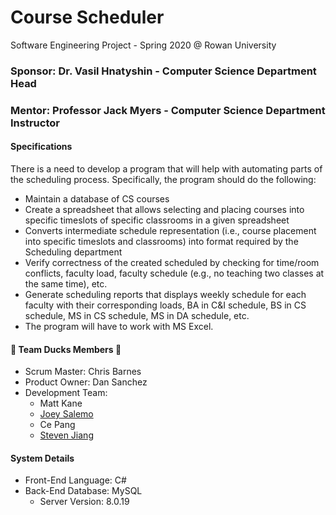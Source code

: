 # Course Scheduler
Software Engineering Project - Spring 2020 @ Rowan University
### Sponsor: Dr. Vasil Hnatyshin - Computer Science Department Head
### Mentor: Professor Jack Myers - Computer Science Department Instructor

#### Specifications
There is a need to develop a program that will help with automating parts of the scheduling
process. Specifically, the program should do the following:
- Maintain a database of CS courses
- Create a spreadsheet that allows selecting and placing courses into specific timeslots of specific classrooms in a given spreadsheet
- Converts intermediate schedule representation (i.e., course placement into specific timeslots and classrooms) into format required by the Scheduling department
- Verify correctness of the created scheduled by checking for time/room conflicts, faculty load, faculty schedule (e.g., no teaching two classes at the same time), etc.
- Generate scheduling reports that displays weekly schedule for each faculty with their corresponding loads, BA in C&I schedule, BS in CS schedule, MS in CS schedule, MS in DA schedule, etc.
- The program will have to work with MS Excel.

#### :duck: Team Ducks Members :duck:
- Scrum Master: Chris Barnes
- Product Owner: Dan Sanchez
- Development Team:
  - Matt Kane
  - [Joey Salemo](https://github.com/froggydoo25)
  - Ce Pang
  - [Steven Jiang](https://github.com/jiangs11)
  
#### System Details
- Front-End Language: C#
- Back-End Database: MySQL
  - Server Version: 8.0.19
